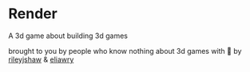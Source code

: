# Render

A 3d game about building 3d games

brought to you by people who know nothing about 3d games with 💖 by [rileyjshaw](https://twitter.com/rileyjshaw) & [eliawry](https://twitter.com/eliawry)
